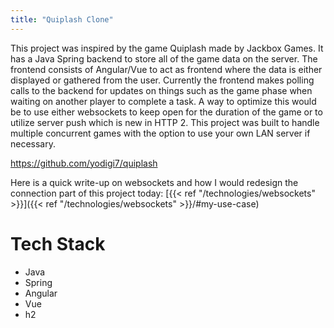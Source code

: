 ```yaml
---
title: "Quiplash Clone"
---
```


This project was inspired by the game Quiplash made by Jackbox Games.
It has a Java Spring backend to store all of the game data on the server.
The frontend consists of Angular/Vue to act as frontend where the data is either displayed or gathered from the user.
Currently the frontend makes polling calls to the backend for updates on things such as the game phase when waiting on another player to complete a task.
A way to optimize this would be to use either websockets to keep open for the duration of the game or to utilize server push which is new in HTTP 2.
This project was built to handle multiple concurrent games with the option to use your own LAN server if necessary.

https://github.com/yodigi7/quiplash

Here is a quick write-up on websockets and how I would redesign the connection part of this project today: [{{< ref "/technologies/websockets" >}}]({{< ref "/technologies/websockets" >}}/#my-use-case)

# Tech Stack

* Java
* Spring
* Angular
* Vue
* h2
